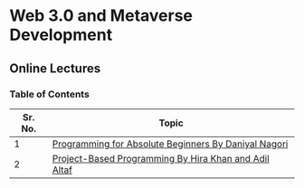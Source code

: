 # Web 3.0 and Metaverse Development

## Online Lectures

### Table of Contents

| Sr. No. | Topic                                                                                                                                    |
| ------- | ---------------------------------------------------------------------------------------------------------------------------------------- |
| 1       | [Programming for Absolute Beginners By Daniyal Nagori](./01%20-%20Programming%20for%20Absolute%20Beginners%20By%20Daniyal%20Nagori/)     |
| 2       | [Project-Based Programming By Hira Khan and Adil Altaf](./02%20-%20Project-Based%20Programming%20By%20Hira%20Khan%20and%20Adil%20Altaf/) |
